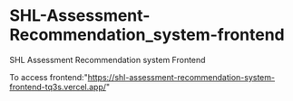 # SHL-Assessment-Recommendation_system-frontend
SHL Assessment Recommendation system Frontend

To access frontend:"https://shl-assessment-recommendation-system-frontend-tq3s.vercel.app/"  
